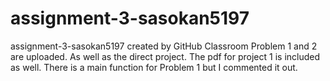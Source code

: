 # assignment-3-sasokan5197
assignment-3-sasokan5197 created by GitHub Classroom
Problem 1 and 2 are uploaded. As well as the direct project. The pdf for project 1 is included as well. There is a main function for Problem 1 but I commented it out.
